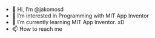 - 👋 Hi, I’m @jakomosd
- 👀 I’m interested in Programming with MIT App Inventor
- 🌱 I’m currently learning MIT App Inventor. xD
- 📫 How to reach me 


